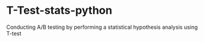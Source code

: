 # T-Test-stats-python
Conducting A/B testing by performing a statistical hypothesis analysis using T-test
